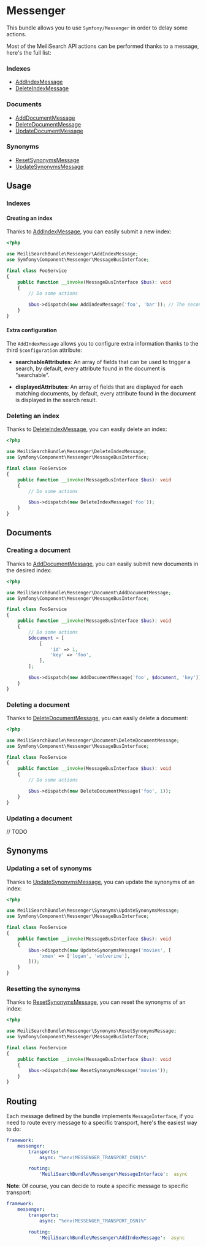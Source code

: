 # Messenger

This bundle allows you to use `Symfony/Messenger` in order to delay some actions.

Most of the MeiliSearch API actions can be performed thanks to a message, here's the full list:

### Indexes

- [AddIndexMessage](../src/Messenger/AddIndexMessage.php)
- [DeleteIndexMessage](../src/Messenger/DeleteIndexMessage.php)

### Documents

- [AddDocumentMessage](../src/Messenger/Document/AddDocumentMessage.php)
- [DeleteDocumentMessage](../src/Messenger/Document/DeleteDocumentMessage.php)
- [UpdateDocumentMessage](../src/Messenger/Document/UpdateDocumentMessage.php)

### Synonyms

- [ResetSynonymsMessage](../src/Messenger/Synonyms/ResetSynonymsMessage.php)
- [UpdateSynonymsMessage](../src/Messenger/Synonyms/UpdateSynonymsMessage.php)

## Usage

### Indexes

#### Creating an index

Thanks to [AddIndexMessage](../src/Messenger/AddIndexMessage.php), you can easily submit a new index: 

```php
<?php

use MeiliSearchBundle\Messenger\AddIndexMessage;
use Symfony\Component\Messenger\MessageBusInterface;

final class FooService
{
    public function __invoke(MessageBusInterface $bus): void 
    {
        // Do some actions

        $bus->dispatch(new AddIndexMessage('foo', 'bar')); // The second argument define the primary key of the related documents, it's optional.
    }
}
```

#### Extra configuration

The `AddIndexMessage` allows you to configure extra information thanks to the third `$configuration` attribute:

- **searchableAttributes**: An array of fields that can be used to trigger a search,
by default, every attribute found in the document is "searchable".

- **displayedAttributes**: An array of fields that are displayed for each matching documents,
by default, every attribute found in the document is displayed in the search result.

### Deleting an index

Thanks to [DeleteIndexMessage](../src/Messenger/DeleteIndexMessage.php), you can easily delete an index: 

```php
<?php

use MeiliSearchBundle\Messenger\DeleteIndexMessage;
use Symfony\Component\Messenger\MessageBusInterface;

final class FooService
{
    public function __invoke(MessageBusInterface $bus): void 
    {
        // Do some actions

        $bus->dispatch(new DeleteIndexMessage('foo'));
    }
}
```

## Documents

### Creating a document

Thanks to [AddDocumentMessage](../src/Messenger/Document/AddDocumentMessage.php), you can easily submit new documents in the desired index: 

```php
<?php

use MeiliSearchBundle\Messenger\Document\AddDocumentMessage;
use Symfony\Component\Messenger\MessageBusInterface;

final class FooService
{
    public function __invoke(MessageBusInterface $bus): void 
    {
        // Do some actions
        $document = [
            [
                'id' => 1,
                'key' => 'foo',
            ],
        ];

        $bus->dispatch(new AddDocumentMessage('foo', $document, 'key')); // The third argument define the primary key of the document, it's optional.
    }
}
```

### Deleting a document

Thanks to [DeleteDocumentMessage](../src/Messenger/Document/DeleteDocumentMessage.php), you can easily delete a document: 

```php
<?php

use MeiliSearchBundle\Messenger\Document\DeleteDocumentMessage;
use Symfony\Component\Messenger\MessageBusInterface;

final class FooService
{
    public function __invoke(MessageBusInterface $bus): void 
    {
        // Do some actions

        $bus->dispatch(new DeleteDocumentMessage('foo', 1));
    }
}
```

### Updating a document

// TODO

## Synonyms

### Updating a set of synonyms

Thanks to [UpdateSynonymsMessage](../src/Messenger/Synonyms/UpdateSynonymsMessage.php), you can update the synonyms of an index:

```php
<?php

use MeiliSearchBundle\Messenger\Synonyms\UpdateSynonymsMessage;
use Symfony\Component\Messenger\MessageBusInterface;

final class FooService
{
    public function __invoke(MessageBusInterface $bus): void 
    {
        $bus->dispatch(new UpdateSynonymsMessage('movies', [
            'xmen' => ['logan', 'wolverine'],
        ]));
    }
}
```

### Resetting the synonyms

Thanks to [ResetSynonymsMessage](../src/Messenger/Synonyms/ResetSynonymsMessage.php), you can reset the synonyms of an index:

```php
<?php

use MeiliSearchBundle\Messenger\Synonyms\ResetSynonymsMessage;
use Symfony\Component\Messenger\MessageBusInterface;

final class FooService
{
    public function __invoke(MessageBusInterface $bus): void 
    {
        $bus->dispatch(new ResetSynonymsMessage('movies'));
    }
}
```

## Routing

Each message defined by the bundle implements `MessageInterface`, 
if you need to route every message to a specific transport, 
here's the easiest way to do:

```yaml
framework:
    messenger:
        transports:
            async: "%env(MESSENGER_TRANSPORT_DSN)%"

        routing:
            'MeiliSearchBundle\Messenger\MessageInterface':  async
``` 

**Note**: Of course, you can decide to route a specific message to specific transport:

```yaml
framework:
    messenger:
        transports:
            async: "%env(MESSENGER_TRANSPORT_DSN)%"

        routing:
            'MeiliSearchBundle\Messenger\AddIndexMessage':  async
``` 
